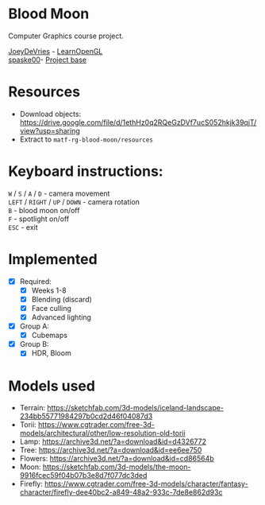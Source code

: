 # Blood Moon

Computer Graphics course project. 

[JoeyDeVries](https://github.com/JoeyDeVries) - [LearnOpenGL](https://github.com/JoeyDeVries/LearnOpenGL)  
[spaske00](https://github.com/spaske00)- [Project base](https://github.com/matf-racunarska-grafika/project_base/)

# Resources
- Download objects: https://drive.google.com/file/d/1ethHz0q2RQeGzDVf7ucS052hkjk39qjT/view?usp=sharing
- Extract to `matf-rg-blood-moon/resources`

# Keyboard instructions:

`W` / `S` / `A` / `D` - camera movement <br>
`LEFT` / `RIGHT` / `UP` / `DOWN` - camera rotation <br>
`B` - blood moon on/off <br>
`F` - spotlight on/off <br>
`ESC` - exit

# Implemented
-[x] Required:
  -[x] Weeks 1-8
  -[x] Blending (discard)
  -[x] Face culling
  -[x] Advanced lighting
-[x] Group A:
  -[x] Cubemaps
-[x] Group B:
  -[x] HDR, Bloom

# Models used
- Terrain: https://sketchfab.com/3d-models/iceland-landscape-234bb55771984297b0cd2d46f04087d3
- Torii: https://www.cgtrader.com/free-3d-models/architectural/other/low-resolution-old-torii
- Lamp: https://archive3d.net/?a=download&id=d4326772
- Tree: https://archive3d.net/?a=download&id=ee6ee750
- Flowers: https://archive3d.net/?a=download&id=cd86564b
- Moon: https://sketchfab.com/3d-models/the-moon-9916fcec59f04b07b3e8d7f077dc3ded
- Firefly: https://www.cgtrader.com/free-3d-models/character/fantasy-character/firefly-dee40bc2-a849-48a2-933c-7de8e862d93c
